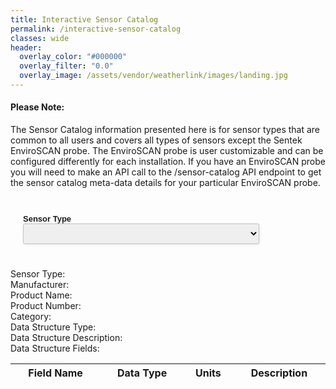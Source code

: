 ```yaml
---
title: Interactive Sensor Catalog
permalink: /interactive-sensor-catalog
classes: wide
header:
  overlay_color: "#000000"
  overlay_filter: "0.0"
  overlay_image: /assets/vendor/weatherlink/images/landing.jpg
---
```


<style type="text/css">
.form-style-2{
	max-width: 900px;
	padding: 20px 12px 10px 20px;
	font: 13px Arial, Helvetica, sans-serif;
}
.form-style-2-heading{
	font-weight: bold;
	font-style: italic;
	border-bottom: 2px solid #ddd;
	margin-bottom: 20px;
	font-size: 15px;
	padding-bottom: 3px;
}
.form-style-2 label{
	display: block;
	margin: 0px 0px 15px 0px;
}
.form-style-2 label > span{
	width: 150px;
	font-weight: bold;
	float: left;
	padding-top: 8px;
	padding-right: 5px;
}
.form-style-2 span.required{
	color:red;
}
.form-style-2 input.input-field, .form-style-2 .select-field{
	width: 80%;	
}
.form-style-2 input.input-field, 
.form-style-2 .textarea-field, 
.form-style-2 .select-field{
	box-sizing: border-box;
	-webkit-box-sizing: border-box;
	-moz-box-sizing: border-box;
	border: 1px solid #C2C2C2;
	box-shadow: 1px 1px 4px #EBEBEB;
	-moz-box-shadow: 1px 1px 4px #EBEBEB;
	-webkit-box-shadow: 1px 1px 4px #EBEBEB;
	border-radius: 3px;
	-webkit-border-radius: 3px;
	-moz-border-radius: 3px;
	padding: 7px;
	outline: none;
}
.form-style-2 .input-field:focus, 
.form-style-2 .textarea-field:focus,  
.form-style-2 .select-field:focus{
	/*
	border: 1px solid #0C0;
	*/
}
.form-style-2 .textarea-field{
	height:100px;
	width: 55%;
}
.form-style-2 input[type=submit],
.form-style-2 input[type=button]{
	border: none;
	padding: 8px 15px 8px 15px;
	background: #3c464d;
	color: #fff;
	box-shadow: 1px 1px 4px #DADADA;
	-moz-box-shadow: 1px 1px 4px #DADADA;
	-webkit-box-shadow: 1px 1px 4px #DADADA;
	border-radius: 3px;
	-webkit-border-radius: 3px;
	-moz-border-radius: 3px;
}
.form-style-2 input[type=submit]:hover,
.form-style-2 input[type=button]:hover{
	background: #EA7B00;
	color: #fff;
}

.form-style-2 div.options {
	display: none;
}
</style>

<style type="text/css" media="screen">
/*
#catalog { 
	position: relative !important;
	border: 1px solid lightgray;
	min-height: 200px;
	width: 80%;
	padding: 16px;
}
*/
</style>

<div class="notice--warning">
<h4>Please Note:</h4>
<p>The Sensor Catalog information presented here is for sensor types that are common to all users and covers all types of sensors except the Sentek EnviroSCAN probe. The EnviroSCAN probe is user customizable and can be configured differently for each installation. If you have an EnviroSCAN probe you will need to make an API call to the /sensor-catalog API endpoint to get the sensor catalog meta-data details for your particular EnviroSCAN probe.</p>
</div>

<div class="form-style-2">
<form action="" method="post">

<label for="sensor-type">
<span>Sensor Type</span>
<select id="sensor-type" name="sensor-type" class="select-field">
</select>
</label>

<div id="data-structure-types" class="options">
<label for="data-structure-type">
<span>Data Structure Type</span>
<select id="data-structure-type" name="data-structure-type" class="select-field">
</select>
</label>
</div>

</form>
</div>

<label></label>
<div id="catalog-item-details">
<p>
Sensor Type: <span id="catalog-item-details-sensor-type"></span><br>
Manufacturer: <span id="catalog-item-details-manufacturer"></span><br>
Product Name: <span id="catalog-item-details-product-name"></span><br>
Product Number: <span id="catalog-item-details-product-number"></span><br>
Category: <span id="catalog-item-details-category"></span><br>
Data Structure Type: <span id="catalog-item-details-data-structure-type"></span><br>
Data Structure Description: <span id="catalog-item-details-data-structure-description"></span><br>
Data Structure Fields:<br>
</p>
<table class="table" style="display: table;">
	<thead>
		<th>Field Name</th>
		<th>Data Type</th>
		<th>Units</th>
		<th>Description</th>
	</thead>
	<tbody>
	</tbody>
</table>
</div>

<script>
(function() {
  var nTimer = setInterval(function() {
    if (window.jQuery) {
      clearInterval(nTimer);
      var fileref = document.createElement('script');
      fileref.setAttribute("type","text/javascript");
      fileref.setAttribute("src", "/v2-api/assets/vendor/weatherlink/js/interactive-sensor-catalog.js");
      document.getElementsByTagName("head")[0].appendChild(fileref);

      //console.log($('select#api-endpoint').find(':selected').val());
    }
  }, 100);
})();
</script>
